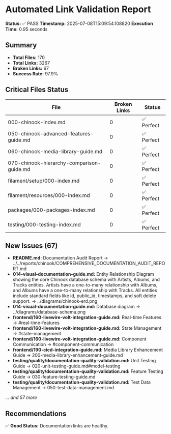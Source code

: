 # Automated Link Validation Report

**Status:** ✅ PASS
**Timestamp:** 2025-07-08T15:09:54.108820
**Execution Time:** 0.95 seconds

## Summary

- **Total Files:** 170
- **Total Links:** 3267
- **Broken Links:** 67
- **Success Rate:** 97.9%

## Critical Files Status

| File | Broken Links | Status |
|------|--------------|--------|
| 000-chinook-index.md | 0 | ✅ Perfect |
| 050-chinook-advanced-features-guide.md | 0 | ✅ Perfect |
| 060-chinook-media-library-guide.md | 0 | ✅ Perfect |
| 070-chinook-hierarchy-comparison-guide.md | 0 | ✅ Perfect |
| filament/setup/000-index.md | 0 | ✅ Perfect |
| filament/resources/000-index.md | 0 | ✅ Perfect |
| packages/000-packages-index.md | 0 | ✅ Perfect |
| testing/000-testing-index.md | 0 | ✅ Perfect |

## New Issues (67)

- **README.md:** Documentation Audit Report → ../../reports/chinook/COMPREHENSIVE_DOCUMENTATION_AUDIT_REPORT.md
- **014-visual-documentation-guide.md:** Entity Relationship Diagram showing the core Chinook database schema with Artists, Albums, and Tracks entities. Artists have a one-to-many relationship with Albums, and Albums have a one-to-many relationship with Tracks. All entities include standard fields like id, public_id, timestamps, and soft delete support. → ../diagrams/chinook-erd.png
- **014-visual-documentation-guide.md:** Database diagram → ../diagrams/database-schema.png
- **frontend/160-livewire-volt-integration-guide.md:** Real-time Features → #real-time-features
- **frontend/160-livewire-volt-integration-guide.md:** State Management → #state-management
- **frontend/160-livewire-volt-integration-guide.md:** Component Communication → #component-communication
- **frontend/190-cicd-integration-guide.md:** Media Library Enhancement Guide → 200-media-library-enhancement-guide.md
- **testing/quality/documentation-quality-validation.md:** Unit Testing Guide → 020-unit-testing-guide.md#model-testing
- **testing/quality/documentation-quality-validation.md:** Feature Testing Guide → 030-feature-testing-guide.md
- **testing/quality/documentation-quality-validation.md:** Test Data Management → 050-test-data-management.md

*... and 57 more*

## Recommendations

✅ **Good Status:** Documentation links are healthy.
